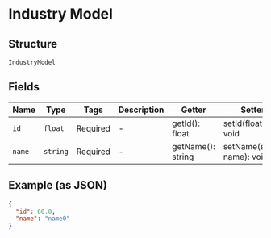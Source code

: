 
# Industry Model

## Structure

`IndustryModel`

## Fields

| Name | Type | Tags | Description | Getter | Setter |
|  --- | --- | --- | --- | --- | --- |
| `id` | `float` | Required | - | getId(): float | setId(float id): void |
| `name` | `string` | Required | - | getName(): string | setName(string name): void |

## Example (as JSON)

```json
{
  "id": 60.0,
  "name": "name0"
}
```


